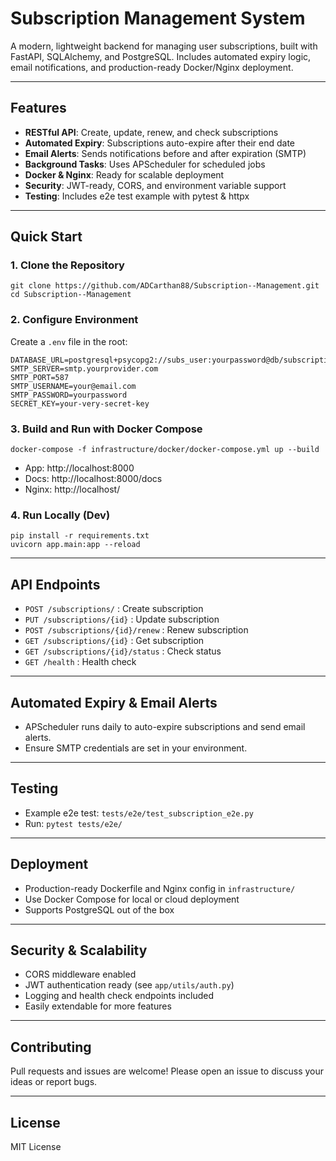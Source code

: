 # Subscription Management System

A modern, lightweight backend for managing user subscriptions, built with FastAPI, SQLAlchemy, and PostgreSQL. Includes automated expiry logic, email notifications, and production-ready Docker/Nginx deployment.

---

## Features
- **RESTful API**: Create, update, renew, and check subscriptions
- **Automated Expiry**: Subscriptions auto-expire after their end date
- **Email Alerts**: Sends notifications before and after expiration (SMTP)
- **Background Tasks**: Uses APScheduler for scheduled jobs
- **Docker & Nginx**: Ready for scalable deployment
- **Security**: JWT-ready, CORS, and environment variable support
- **Testing**: Includes e2e test example with pytest & httpx

---

## Quick Start

### 1. Clone the Repository
```
git clone https://github.com/ADCarthan88/Subscription--Management.git
cd Subscription--Management
```

### 2. Configure Environment
Create a `.env` file in the root:
```
DATABASE_URL=postgresql+psycopg2://subs_user:yourpassword@db/subscriptions_db
SMTP_SERVER=smtp.yourprovider.com
SMTP_PORT=587
SMTP_USERNAME=your@email.com
SMTP_PASSWORD=yourpassword
SECRET_KEY=your-very-secret-key
```

### 3. Build and Run with Docker Compose
```
docker-compose -f infrastructure/docker/docker-compose.yml up --build
```
- App: http://localhost:8000
- Docs: http://localhost:8000/docs
- Nginx: http://localhost/

### 4. Run Locally (Dev)
```
pip install -r requirements.txt
uvicorn app.main:app --reload
```

---

## API Endpoints
- `POST /subscriptions/` : Create subscription
- `PUT /subscriptions/{id}` : Update subscription
- `POST /subscriptions/{id}/renew` : Renew subscription
- `GET /subscriptions/{id}` : Get subscription
- `GET /subscriptions/{id}/status` : Check status
- `GET /health` : Health check

---

## Automated Expiry & Email Alerts
- APScheduler runs daily to auto-expire subscriptions and send email alerts.
- Ensure SMTP credentials are set in your environment.

---

## Testing
- Example e2e test: `tests/e2e/test_subscription_e2e.py`
- Run: `pytest tests/e2e/`

---

## Deployment
- Production-ready Dockerfile and Nginx config in `infrastructure/`
- Use Docker Compose for local or cloud deployment
- Supports PostgreSQL out of the box

---

## Security & Scalability
- CORS middleware enabled
- JWT authentication ready (see `app/utils/auth.py`)
- Logging and health check endpoints included
- Easily extendable for more features

---

## Contributing
Pull requests and issues are welcome! Please open an issue to discuss your ideas or report bugs.

---

## License
MIT License

